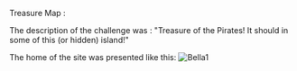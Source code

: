 Treasure Map :

The description of the challenge was :
"Treasure of the Pirates! It should in some of this (or hidden) island!"

The home of the site was presented like this:
![Bella1](https://user-images.githubusercontent.com/59454895/80572945-05798980-89f7-11ea-9c3a-4703b2bffea2.PNG)

  
